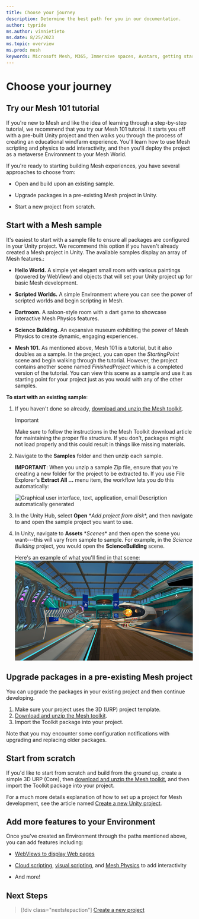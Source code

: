 ```yaml
---
title: Choose your journey
description: Determine the best path for you in our documentation.
author: typride
ms.author: vinnietieto
ms.date: 8/25/2023
ms.topic: overview
ms.prod: mesh
keywords: Microsoft Mesh, M365, Immersive spaces, Avatars, getting started, documentation, features
---
```


# Choose your journey

## Try our Mesh 101 tutorial

If you're new to Mesh and like the idea of learning through a step-by-step tutorial, we recommend that you try our Mesh 101 tutorial. It starts you off with a pre-built Unity project and then walks you through the process of creating an educational windfarm experience. You'll learn how to use Mesh scripting and physics to add interactivity, and then you'll deploy the project as a metaverse Environment to your Mesh World.

If you're ready to starting building Mesh experiences, you have several approaches to choose from:

- Open and build upon an existing sample.

- Upgrade packages in a pre-existing Mesh project in Unity.

- Start a new project from scratch.

## Start with a Mesh sample

It's easiest to start with a sample file to ensure all packages are configured in your Unity project. We recommend this option if you haven't already created a Mesh project in Unity. The available samples display an array of Mesh features.:

- **Hello World.** A simple yet elegant small room with various
paintings (powered by WebView) and objects that will set your Unity
project up for basic Mesh development.

- **Scripted Worlds.** A simple Environment where you can see the
power of scripted worlds and begin scripting in Mesh.

- **Dartroom.** A saloon-style room with a dart game to showcase
interactive Mesh Physics features.

- **Science Building.** An expansive museum exhibiting the power of
Mesh Physics to create dynamic, engaging experiences.

- **Mesh 101.** As mentioned above, Mesh 101 is a tutorial, but it also doubles as a sample. In the project, you can open the *StartingPoint* scene and begin walking through the tutorial. However, the project contains another scene named *FinishedProject* which is a completed version of the tutorial. You can view this scene as a sample and use it as starting point for your project just as you would with any of the other samples.

**To start with an existing sample**:

1. If you haven't done so already, [download and unzip the Mesh toolkit](download-the-mesh-toolkit.md).

    > [!IMPORTANT]
    > Make sure to follow the instructions in the Mesh Toolkit download article for maintaining the proper file structure. If you don't, packages might not load properly and this could result in things like missing materials.

2. Navigate to the **Samples** folder and then unzip each sample.

    **IMPORTANT**: When you unzip a sample Zip file, ensure that you're
    creating a new folder for the project to be extracted to. If you use
    File Explorer's **Extract All ...** menu item, the workflow lets you do
    this automatically:

    ![Graphical user interface, text, application, email Description
    automatically generated](../../media/get-started-developing-mesh/image006.jpg)

3. In the Unity Hub, select **Open** \**Add project from disk**, and
    then navigate to and open the sample project you want to use.

4. In Unity, navigate to **Assets** \**Scenes** and then open the
    scene you want---this will vary from sample to sample. For example,
    in the *Science Building* project, you would open the
    **ScienceBuilding** scene.

    Here's an example of what you'll find in that scene:![](../../media/get-started-developing-mesh/image007.png)

## Upgrade packages in a pre-existing Mesh project

You can upgrade the packages in your existing project and then continue developing.

1. Make sure your project uses the 3D (URP) project template.
1. [Download and unzip the Mesh toolkit](download-the-mesh-toolkit.md).
1. Import the Toolkit package into your project.

Note that you may encounter some configuration notifications with upgrading and replacing older packages.

## Start from scratch

If you'd like to start from scratch and build from the ground up, create a simple 3D URP (Core), then [download and unzip the Mesh toolkit](download-the-mesh-toolkit.md), and then import the Toolkit package into your project.

For a much more details explanation of how to set up a project for Mesh development, see the article named [Create a new Unity project](create-new-mesh-project.md).

## Add more features to your Environment

Once you've created an Environment through the paths mentioned above, you can add features including:

- [WebViews to display Web pages](../design-and-develop/enhance-your-environment/webcontent.md)

- [Cloud scripting](../design-and-develop/script-your-scene-logic/cloud-scripting-getting-started.md), [visual scripting](../design-and-develop/script-your-scene-logic/visual-scripting.md), and [Mesh Physics](../design-and-develop/enhance-your-environment/physics-interactions?branch=PuP-Mesh-Docs.md) to add interactivity

- And more!

## Next Steps

   > [!div class="nextstepaction"]
   > [Create a new project](../design-and-develop/build-your-basic-environment/create-a-new-project.md)

